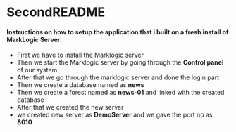 # SecondREADME
#### Instructions on how to setup the application that i built on a fresh install of MarkLogic Server.
- First we have to install the Marklogic server
- Then we start the Marklogic server by going through the __Control panel__ of our system
- After that we go through the marklogic server and done the login part
- Then we create a database named as __news__
- Then we create a forest named as __news-01__ and linked with the created database
- After that we created the new server 
- we created new server as __DemoServer__ and we gave the port no as __8010__

